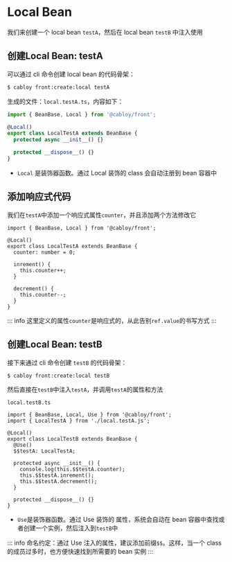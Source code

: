 # Local Bean

我们来创建一个 local bean `testA`，然后在 local bean `testB` 中注入使用

## 创建Local Bean: testA

可以通过 cli 命令创建 local bean 的代码骨架：

```bash
$ cabloy front:create:local testA
```

生成的文件：`local.testA.ts`，内容如下：

```typescript
import { BeanBase, Local } from '@cabloy/front';

@Local()
export class LocalTestA extends BeanBase {
  protected async __init__() {}

  protected __dispose__() {}
}
```

- `Local` 是装饰器函数。通过 Local 装饰的 class 会自动注册到 bean 容器中

## 添加响应式代码

我们在`testA`中添加一个响应式属性`counter`，并且添加两个方法修改它

```typescript{5-13}
import { BeanBase, Local } from '@cabloy/front';

@Local()
export class LocalTestA extends BeanBase {
  counter: number = 0;

  inrement() {
    this.counter++;
  }

  decrement() {
    this.counter--;
  }
}
```

::: info
这里定义的属性`counter`是响应式的，从此告别`ref.value`的书写方式
:::

## 创建Local Bean: testB

接下来通过 cli 命令创建 `testB` 的代码骨架：

```bash
$ cabloy front:create:local testB
```

然后直接在`testB`中注入`testA`，并调用`testA`的属性和方法

`local.testB.ts`

```typescript{6-7,10-12}
import { BeanBase, Local, Use } from '@cabloy/front';
import { LocalTestA } from './local.testA.js';

@Local()
export class LocalTestB extends BeanBase {
  @Use()
  $$testA: LocalTestA;

  protected async __init__() {
    console.log(this.$$testA.counter);
    this.$$testA.inrement();
    this.$$testA.decrement();
  }

  protected __dispose__() {}
}
```

- `Use`是装饰器函数。通过 Use 装饰的 属性，系统会自动在 bean 容器中查找或者创建一个实例，然后注入到`testB`中

::: info
命名约定：通过 Use 注入的属性，建议添加前缀`$$`。这样，当一个 class 的成员过多时，也方便快速找到所需要的 bean 实例
:::
